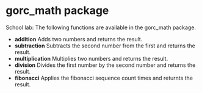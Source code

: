 gorc_math package
====================
School lab:
The following functions are available in the gorc_math package.  
- **addition** Adds two numbers and returns the result.  
- **subtraction** Subtracts the second number from the first and returns the result.  
- **multiplication** Multiplies two numbers and returns the result.  
- **division** Divides the first number by the second number and returns the result.  
- **fibonacci** Applies the fibonacci sequence count times and returnts the result.  

